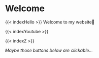# Welcome

{{< indexHello >}} Welcome to my website👋

{{< indexYoutube >}}

{{< indexZ >}}

*Maybe those buttons below are clickable...*